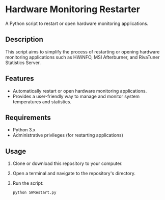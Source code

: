 # Hardware Monitoring Restarter

A Python script to restart or open hardware monitoring applications.

## Description

This script aims to simplify the process of restarting or opening hardware monitoring applications such as HWiNFO, MSI Afterburner, and RivaTuner Statistics Server.

## Features

- Automatically restart or open hardware monitoring applications.
- Provides a user-friendly way to manage and monitor system temperatures and statistics.

## Requirements

- Python 3.x
- Administrative privileges (for restarting applications)

## Usage

1. Clone or download this repository to your computer.

2. Open a terminal and navigate to the repository's directory.

3. Run the script:
   ```bash
   python SWRestart.py
